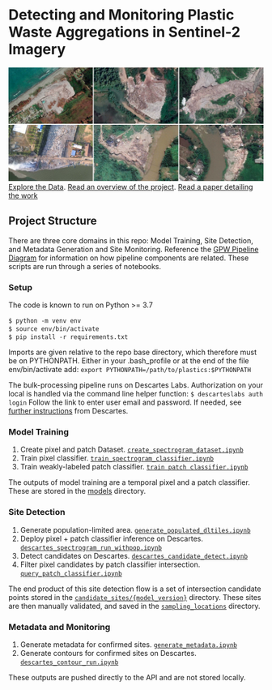 # Detecting and Monitoring Plastic Waste Aggregations in Sentinel-2 Imagery
![Water-Adjacent Dump Sites](./assets/Waterside.jpg)
[Explore the Data](https://plastic.watch.earthrise.media/). [Read an overview of the project](https://gpw.earthrise.media/). [Read a paper detailing the work](https://example.com)


## Project Structure
There are three core domains in this repo: Model Training, Site Detection, and Metadata Generation and Site Monitoring. Reference the [GPW Pipeline Diagram](./assets/GPW%20Diagrams%20-%20Full%20Pipeline%20Stacked.pdf) for information on how pipeline components are related. These scripts are run through a series of notebooks.

### Setup

The code is known to run on Python >= 3.7
```
$ python -m venv env
$ source env/bin/activate
$ pip install -r requirements.txt
```

Imports are given relative to the repo base directory, which therefore must be on PYTHONPATH. Either in your .bash_profile or at the end of the file env/bin/activate add: `export PYTHONPATH=/path/to/plastics:$PYTHONPATH`

The bulk-processing pipeline runs on Descartes Labs. Authorization on your local is handled via the command line helper function: 
`$ descarteslabs auth login` 
Follow the link to enter user email and password. If needed, see [further instructions](https://docs.descarteslabs.com/authentication.html) from Descartes.

### Model Training
1. Create pixel and patch Dataset. [`create_spectrogram_dataset.ipynb`](notebooks/create_spectrogram_dataset.ipynb)
2. Train pixel classifier. [`train_spectrogram_classifier.ipynb`](notebooks/train_spectrogram_classifier.ipynb)
3. Train weakly-labeled patch classifier. [`train patch classifier.ipynb`](notebooks/Train%20Patch%20Classifier%20Weak%20Labeling%20-%20Ensemble,%20SVM,%201px,%20LARGE.ipynb)

The outputs of model training are a temporal pixel and a patch classifier. These are stored in the [models](models) directory.

### Site Detection
1. Generate population-limited area. [`generate_populated_dltiles.ipynb`](notebooks/generate_populated_dltiles.ipynb)
2. Deploy pixel + patch classifier inference on Descartes. [`descartes_spectrogram_run_withpop.ipynb`](notebooks/descartes_spectrogram_run_withpop.ipynb)
3. Detect candidates on Descartes. [`descartes_candidate_detect.ipynb`](notebooks/descartes_candidate_detect.ipynb)
4. Filter pixel candidates by patch classifier intersection. [`query_patch_classifier.ipynb`](notebooks/query_patch_classifier.ipynb)

The end product of this site detection flow is a set of intersection candidate points stored in the [`candidate_sites/{model_version}`](data/model_outputs/candidate_sites/) directory. These sites are then manually validated, and saved in the [`sampling_locations`](data/sampling_locations) directory.

### Metadata and Monitoring
1. Generate metadata for confirmed sites. [`generate_metadata.ipynb`](notebooks/generate_metadata.ipynb)
2. Generate contours for confirmed sites on Descartes. [`descartes_contour_run.ipynb`](notebooks/descartes_contour_run.ipynb)

These outputs are pushed directly to the API and are not stored locally.
